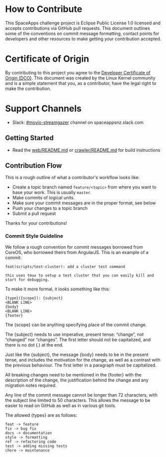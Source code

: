 # How to Contribute

This SpaceApps challenge project is Eclipse Public License 1.0 licensed and
accepts contributions via GitHub pull requests. This document outlines some of
the conventions on commit message formatting, contact points for developers and
other resources to make getting your contribution accepted.

# Certificate of Origin

By contributing to this project you agree to the
[Developer Certificate of Origin (DCO)](DCO). This document was created by the Linux
Kernel community and is a simple statement that you, as a contributor, have the legal
right to make the contribution.

# Support Channels

- Slack: [#movio-streamgazer](https://spaceappsnz.slack.com/messages/movio-streamgazer) channel on spaceappsnz.slack.com

## Getting Started

- Read the [web/README.md](web/README.md) or [crawler/README.md](crawler/README.md) for build instructions

## Contribution Flow

This is a rough outline of what a contributor's workflow looks like:

- Create a topic branch named `feature/<topic>` from where you want to base your work. This is usually `master`.
- Make commits of logical units.
- Make sure your commit messages are in the proper format, see below
- Push your changes to a topic branch
- Submit a pull request

Thanks for your contributions!

### Commit Style Guideline

We follow a rough convention for commit messages borrowed from CoreOS, who borrowed theirs
from AngularJS. This is an example of a commit:

    feat(scripts/test-cluster): add a cluster test command

    this uses tmux to setup a test cluster that you can easily kill and
    start for debugging.

To make it more formal, it looks something like this:


    {type}({scope}): {subject}
    <BLANK LINE>
    {body}
    <BLANK LINE>
    {footer}

The {scope} can be anything specifying place of the commit change.

The {subject} needs to use imperative, present tense: “change”, not “changed” nor
“changes”. The first letter should not be capitalized, and there is no dot (.) at the end.

Just like the {subject}, the message {body} needs to be in the present tense, and includes
the motivation for the change, as well as a contrast with the previous behaviour. The first
letter in a paragraph must be capitalized.

All breaking changes need to be mentioned in the {footer} with the description of the
change, the justification behind the change and any migration notes required.

Any line of the commit message cannot be longer than 72 characters, with the subject line
limited to 50 characters. This allows the message to be easier to read on GitHub as well
as in various git tools.

The allowed {types} are as follows:

    feat -> feature
    fix -> bug fix
    docs -> documentation
    style -> formatting
    ref -> refactoring code
    test -> adding missing tests
    chore -> maintenance
